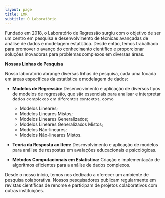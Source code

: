 ```yaml
---
layout: page
title: LMR
subtitle: O Laboratório
---
```


Fundado em 2018, o Laboratório de Regressão surgiu com o objetivo de ser um centro em pesquisa e desenvolvimento de técnicas avançadas de análise de dados e modelagem estatística. Desde então, temos trabalhado para promover o avanço do conhecimento científico e proporcionar soluções inovadoras para problemas complexos em diversas áreas.

**Nossas Linhas de Pesquisa**

Nosso laboratório abrange diversas linhas de pesquisa, cada uma focada em áreas específicas da estatística e modelagem de dados:

- **Modelos de Regressão:** Desenvolvimento e aplicação de diversos tipos de modelos de regressão, que são essenciais para analisar e interpretar dados complexos em diferentes contextos, como

  - Modelos Lineares;
  - Modelos Lineares Mistos;
  - Modelos Lineares Generalizados;
  - Modelos Lineares Generalizados Mistos;
  - Modelos Não-lineares;
  - Modelos Não-lineares Mistos.

- **Teoria da Resposta ao Item:** Desenvolvimento e aplicação de modelos para análise de respostas em avaliações educacionais e psicológicas.

- **Métodos Computacionais em Estatística:** Criação e implementação de algoritmos eficientes para a análise de dados complexos.

Desde o nosso início, temos nos dedicado a oferecer um ambiente de pesquisa colaborativa. Nossos pesquisadores publicam regularmente em revistas científicas de renome e participam de projetos colaborativos com outras instituições.
